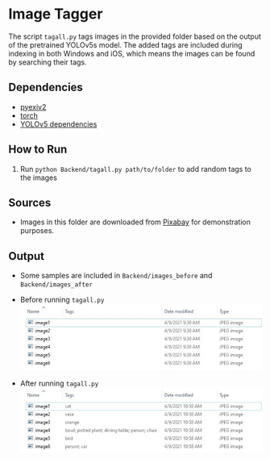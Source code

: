 # Image Tagger

The script `tagall.py` tags images in the provided folder based on the output of the pretrained YOLOv5s model. The added tags are included during indexing in both Windows and iOS, which means the images can be found by searching their tags. 

## Dependencies

- [pyexiv2](https://pypi.org/project/pyexiv2/)
- [torch](https://pypi.org/project/torch/)
- [YOLOv5 dependencies](https://raw.githubusercontent.com/ultralytics/yolov5/master/requirements.txt)

## How to Run

1. Run `python Backend/tagall.py path/to/folder` to add random tags to the images

## Sources

- Images in this folder are downloaded from [Pixabay](https://https://pixabay.com/) for demonstration
purposes.

## Output

- Some samples are included in `Backend/images_before` and `Backend/images_after`

- Before running `tagall.py`
![before running tagall.py](/Images/tagall_before.jpg)
- After running `tagall.py`
![after running tagall.py](/Images/tagall_after.jpg)
